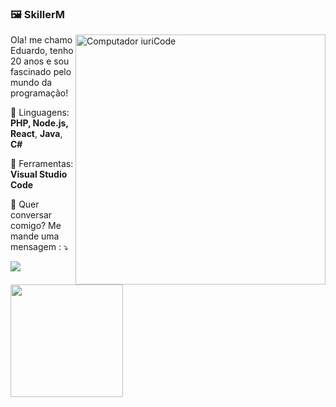 ### 🖼 SkillerM

<img src="https://raw.githubusercontent.com/MicaelliMedeiros/micaellimedeiros/master/image/computer-illustration.png" min-width="400px" max-width="400px" width="400px" align="right" alt="Computador iuriCode">

<p align="left"> 
  Ola! me chamo Eduardo, tenho 20 anos e sou fascinado pelo mundo da programação!
</p>

<p align="left">
  🦄 Linguagens: <strong>PHP, </strong><strong>Node.js, </strong><strong>React</strong>, </strong><strong>Java</strong>, </strong><strong>C#</strong>
</p>

<p align="left">
  💼 Ferramentas: <strong>Visual Studio Code</strong>
</p>

<p align="left">
  💌 Quer conversar comigo? Me mande uma mensagem : ⤵️
</p>

<p align="left">
  <a href="https://discordapp.com/users/239497229285589002" alt="Discord">
  <img src="https://img.shields.io/badge/-Discord-7389D8?style=flat-square&labelColor=7389D8&logo=discord&logoColor=white&link=https://discord.com/invite/5nGKNRt" /></a>
</p>


<p align="left">
<a href="https://github.com/skillerm">
  <img height="180em" src="https://github-readme-stats-eight-theta.vercel.app/api/top-langs/?username=skillerm&layout=compact&langs_count=8&theme=algolia"/>
 

</a>
</p>


 
